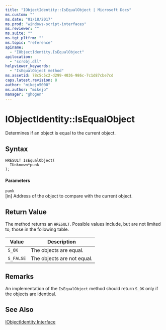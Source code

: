 ```yaml
---
title: "IObjectIdentity::IsEqualObject | Microsoft Docs"
ms.custom: ""
ms.date: "01/18/2017"
ms.prod: "windows-script-interfaces"
ms.reviewer: ""
ms.suite: ""
ms.tgt_pltfrm: ""
ms.topic: "reference"
apiname: 
  - "IObjectIdentity.IsEqualObject"
apilocation: 
  - "scrobj.dll"
helpviewer_keywords: 
  - "IsEqualObject method"
ms.assetid: 78c5c5c2-d299-4036-986c-7c1d87cbe7cd
caps.latest.revision: 8
author: "mikejo5000"
ms.author: "mikejo"
manager: "ghogen"
---
```

# IObjectIdentity::IsEqualObject
Determines if an object is equal to the current object.  
  
## Syntax  
  
```  
HRESULT IsEqualObject(  
  IUnknown*punk  
);  
```  
  
#### Parameters  
 `punk`  
 [in] Address of the object to compare with the current object.  
  
## Return Value  
 The method returns an `HRESULT`. Possible values include, but are not limited to, those in the following table.  
  
|Value|Description|  
|-----------|-----------------|  
|`S_OK`|The objects are equal.|  
|`S_FALSE`|The objects are not equal.|  
  
## Remarks  
 An implementation of the `IsEqualObject` method should return `S_OK` only if the objects are identical.  
  
## See Also  
 [IObjectIdentity Interface](../../winscript/reference/iobjectidentity-interface.md)